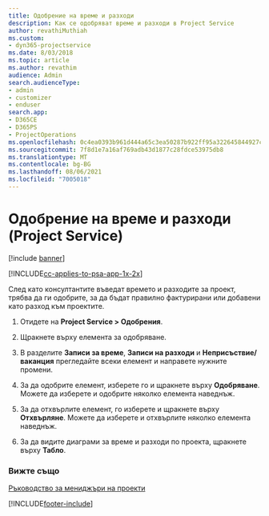 ```yaml
---
title: Одобрение на време и разходи
description: Как се одобряват време и разходи в Project Service
author: revathiMuthiah
ms.custom:
- dyn365-projectservice
ms.date: 8/03/2018
ms.topic: article
ms.author: revathim
audience: Admin
search.audienceType:
- admin
- customizer
- enduser
search.app:
- D365CE
- D365PS
- ProjectOperations
ms.openlocfilehash: 0c4ea0393b961d444a65c3ea50287b922ff95a322645844927ce9379fdb7e6b1
ms.sourcegitcommit: 7f8d1e7a16af769adb43d1877c28fdce53975db8
ms.translationtype: MT
ms.contentlocale: bg-BG
ms.lasthandoff: 08/06/2021
ms.locfileid: "7005018"
---
```

# <a name="approve-time-and-expenses-project-service"></a>Одобрение на време и разходи (Project Service)

[!include [banner](../includes/psa-now-project-operations.md)]

[!INCLUDE[cc-applies-to-psa-app-1x-2x](../includes/cc-applies-to-psa-app-1x-2x.md)]

След като консултантите въведат времето и разходите за проект, трябва да ги одобрите, за да бъдат правилно фактурирани или добавени като разход към проектите.  
  
1.  Отидете на **Project Service > Одобрения**.  
  
2.  Щракнете върху елемента за одобряване.  
  
3.  В разделите **Записи за време**, **Записи на разходи** и **Неприсъствие/ваканция** прегледайте всеки елемент и направете нужните промени.  
  
4.  За да одобрите елемент, изберете го и щракнете върху **Одобряване**. Можете да изберете и одобрите няколко елемента наведнъж.  
  
5.  За да отхвърлите елемент, го изберете и щракнете върху **Отхвърляне**. Можете да изберете и отхвърлите няколко елемента наведнъж.  
  
6.  За да видите диаграми за време и разходи по проекта, щракнете върху **Табло**.  
  
### <a name="see-also"></a>Вижте също  
 [Ръководство за мениджъри на проекти](../psa/project-manager-guide.md)


[!INCLUDE[footer-include](../includes/footer-banner.md)]